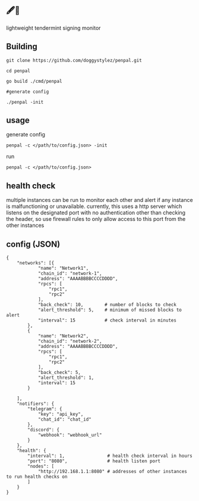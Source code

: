 ## 🖋️🤝

lightweight tendermint signing monitor
## Building
```
git clone https://github.com/doggystylez/penpal.git

cd penpal

go build ./cmd/penpal

#generate config

./penpal -init

```

## usage
generate config
```
penpal -c </path/to/config.json> -init
```
run
```
penpal -c </path/to/config.json>
```

## health check
multiple instances can be run to monitor each other and alert if any instance is malfunctioning or unavailable. currently, this uses a http server which listens on the designated port with no authentication other than checking the header, so use firewall rules to only allow access to this port from the other instances

## config (JSON)
```
{
	"networks": [{
			"name": "Network1",
			"chain_id": "network-1",
			"address": "AAAABBBBCCCCDDDD",
			"rpcs": [
				"rpc1",
				"rpc2"
			],
			"back_check": 10,        # number of blocks to check
            "alert_threshold": 5,    # minimum of missed blocks to alert
			"interval": 15           # check interval in minutes
		},
		{
			"name": "Network2",
			"chain_id": "network-2",
			"address": "AAAABBBBCCCCDDDD",
			"rpcs": [
				"rpc1",
				"rpc2"
			],
			"back_check": 5,
            "alert_threshold": 1,
			"interval": 15
		}

	],
	"notifiers": {
		"telegram": {
			"key": "api_key",
			"chat_id": "chat_id"
		},
		"discord": {
			"webhook": "webhook_url"
		}
	},
	"health": {
		"interval": 1,                # health check interval in hours
		"port": "8080",               # health listen port
		"nodes": [
			"http://192.168.1.1:8080" # addresses of other instances to run health checks on
		]
	}
}
```
